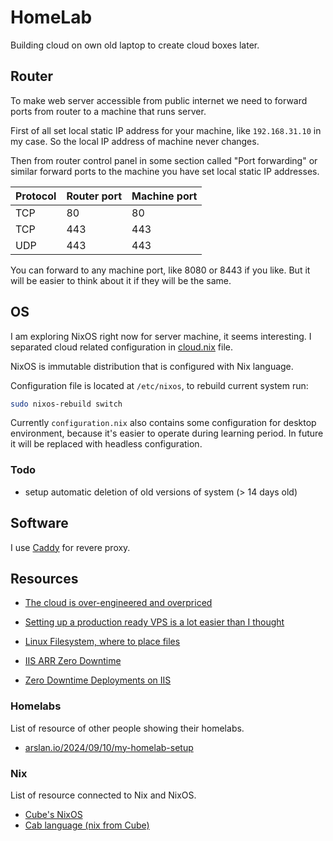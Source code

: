 # HomeLab

Building cloud on own old laptop to create cloud boxes later.

## Router

To make web server accessible from public internet we need to forward ports from router to a machine that runs server.

First of all set local static IP address for your machine, like `192.168.31.10` in my case.
So the local IP address of machine never changes.

Then from router control panel in some section called "Port forwarding" or similar forward ports to the machine you have set local static IP addresses.

| Protocol | Router port | Machine port |
| -------- | ----------- | ------------ |
| TCP      | 80          | 80           |
| TCP      | 443         | 443          |
| UDP      | 443         | 443          |

You can forward to any machine port, like 8080 or 8443 if you like. But it will be easier to think about it if they will be the same.

## OS

I am exploring NixOS right now for server machine, it seems interesting.
I separated cloud related configuration in [cloud.nix](./nixos/cloud.nix) file.

NixOS is immutable distribution that is configured with Nix language.

Configuration file is located at `/etc/nixos`, to rebuild current system run:

```bash
sudo nixos-rebuild switch
```

Currently `configuration.nix` also contains some configuration for desktop environment, because it's easier to operate during learning period. In future it will be replaced with headless configuration.

### Todo

- setup automatic deletion of old versions of system (> 14 days old)

## Software

I use [Caddy](https://caddyserver.com) for revere proxy.

## Resources

- [The cloud is over-engineered and overpriced](https://www.youtube.com/watch?v=jFrGhodqC08)
- [Setting up a production ready VPS is a lot easier than I thought](https://www.youtube.com/watch?v=F-9KWQByeU0)

- [Linux Filesystem, where to place files](https://en.wikipedia.org/wiki/Filesystem_Hierarchy_Standard)
- [IIS ARR Zero Downtime](https://github.com/yosoyadri/IIS-ARR-Zero-Downtime)
- [Zero Downtime Deployments on IIS](https://kevinareed.com/2015/11/07/how-to-deploy-anything-in-iis-with-zero-downtime-on-a-single-server/)

### Homelabs

List of resource of other people showing their homelabs.

- [arslan.io/2024/09/10/my-homelab-setup](https://arslan.io/2024/09/10/my-homelab-setup)

### Nix

List of resource connected to Nix and NixOS.

- [Cube's NixOS](https://github.com/RGBCube/NCC)
- [Cab language (nix from Cube)](https://github.com/cull-os/cab)
